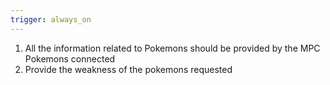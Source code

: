 ```yaml
---
trigger: always_on
---
```


1. All the information related to Pokemons should be provided by the MPC Pokemons connected
2. Provide the weakness of the pokemons requested
